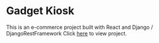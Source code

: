 # Gadget Kiosk
This is an e-commerce project built with React and Django / DjangoRestFramework
Click [here](gadget-kiosk.herokuapp.com) to view project.
